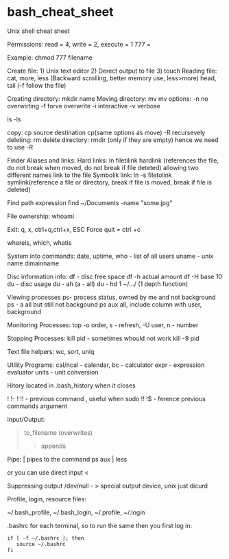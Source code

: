 # bash_cheat_sheet
Unix shell cheat sheet

Permissions:
read = 4, write = 2, execute = 1
777 = <sum of user><sum of group><sum of other>

Example: chmod 777 filename

Create file: 1) Unix text editor 2) Derect output to file 3) touch
Reading file: cat, more, less (Backward scrolling, better memory use, less>more)
 head, tail (-f follow the file)
 
 Creating directory: mkdir name
 Moving directory: mv 
     mv options: 
     -n  no overwirting
     -f forve overwrite
     -i interactive
     -v verbose
 
 ls -ls 
 
 copy: cp source destination
 cp(same options as move)
 -R recursevely
 deleting: rm 
 delete directory: rmdir (only if they are empty) hence we need to use -R
 
 
 Finder Aliases and links:
 Hard links: ln filetilink hardlink (references the file, do not break when moved, do not break if file deteted)
 allowing two different names link to the file
 Symbolik link: ln -s filetolink symlink(reference a file or directory, break if file is moved, break if file is deleted)
 
 Find path expression
 find ~/Documents -name "some.jpg"
 
 
 File ownership:
 whoami
 
 
 Exit:
 q, x, ctrl+q,ctrl+x, ESC
 Force quit = ctrl +c
 
 whereis, which, whatis
 
 System into commands:
 date, 
 uptime, 
 who - list of all users
 uname - unix name
 dimainname
 
 Disc information info:
 df - disc free space
 df -h actual amount
 df -H base 10
 du - disc usage
 du - ah (a - all)
 du - hd 1 ~/.../ (1 depth function)
 
 Viewing processes 
 ps- process status, owned by me and not background
 ps - a all but still not backgound
 ps aux all, include column with user, background
 
 Monitoring Processes:
 top 
 -o order, s - refresh, -U user, n - number
 
 Stopping Processes:
 kill pid - sometimes whould not work
 kill -9 pid 
 
 Text file helpers:
 wc, sort, uniq 
 
 Utility Programs:
 cal/ncal - calendar, 
 bc - calculator
 expr - expression evaluator
 units - unit conversion
 
 Hitory
 located in .bash_history when it closes
 
 !<number>
 !-<number fi the commands back>
 !<beginning of the command>
 !! - previous command , useful when sudo !!
 !$ - ference previous commands argument
 
 
 Input/Output:
 > to_filename (overwrites)
 >> appends
 
 Pipe:
 \| pipes to the command
 ps aux \| less
 
 or you can use direct input <
 
 Suppressing output /dev/null - > special output device, unix just dicurd
 
 
 Profile, login, resource files:
 
 ~/.bash_profile, ~/.bash_login, ~/.profile, ~/.login
 
 .bashrc for each terminal, so to run the same then you first log in:
 ```
 if [ -f ~/.bashrc ]; then
    source ~/.bashrc
 fi
 ```
 
 
 

